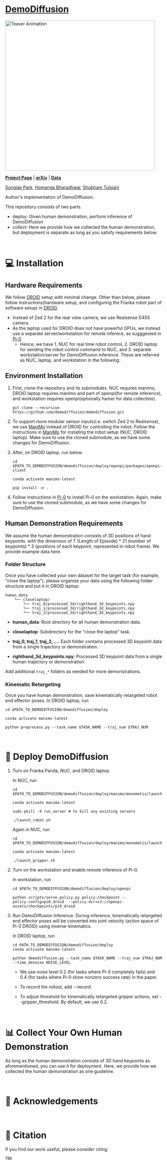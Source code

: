 # [DemoDiffusion](https://demodiffusion.github.io/)

<!-- Teaser Video --> 
<p align="left">
  <img src="teaser.gif" alt="Teaser Animation" width="480"/>
</p>


<a href="https://demodiffusion.github.io/"><strong>Project Page</strong></a>
  |
  <a href="https://demodiffusion.github.io/"><strong>arXiv</strong></a>
  |
  <a href="https://demodiffusion.github.io/"><strong>Data</strong></a>
  

  <a href="https://rureadyo.github.io/">Sungjae Park</a>, 
  <a href="https://homangab.github.io/">Homanga Bharadhwaj</a>, 
  <a href="https://shubhtuls.github.io/">Shubham Tulsiani</a>

Author's implementation of DemoDiffusion.

This repository consists of two parts.

- deploy: Given human demonstration, perform inference of DemoDiffusion
- collect: Here we provide how we collected the human demonstration, but deployment is separate as long as you satisfy requirements below.

<br>

# 💻 Installation
## Hardware Requirements 
We follow [DROID](https://droid-dataset.github.io/) setup with minimal change. Other than below, please follow instructions(hardware setup, and configuring the Franka robot part of software setup) in [DROID](https://droid-dataset.github.io/droid/). 


- Instead of Zed 2 for the rear view camera, we use Realsense D455 camera. 
- As the laptop used for DROID does not have powerful GPUs, we instead use a separate server/workstation for remote inferece, as sugggested in [Pi-0](https://github.com/Physical-Intelligence/openpi/blob/main/docs/remote_inference.md).
    - Hence, we have 1. NUC for real time robot control, 2. DROID laptop for sending the robot control command to NUC, and 3. separate workstation/server for DemoDiffusion inference. These are referred as NUC, laptop, and workstation in the following.


## Environment Installation
1. First, clone the repository and its submodules. NUC requires manimo, DROID laptop requires manimo and part of openpi(for remote inference), and workstation requires openpi(optionally hamer for data collection).

    ```
    git clone --recursive https://github.com/demodiffusion/demodiffusion.git
    ```

2. To support more modular sensor inputs(i.e. switch Zed 2 to Realsense), we use [ManiMo](https://github.com/RUreadyo/manimo) instead of DROID for controlling the robot. Follow the instructions in [ManiMo](https://github.com/AGI-Labs/manimo) for installing the robot setup (NUC, DROID laptop). Make sure to use the cloned submodule, as we have some changes for DemoDiffusion.

3. After, on DROID laptop, run below.

    ```
    cd $PATH_TO_DEMODIFFUSION/demodiffusion/deploy/openpi/packages/openpi-client

    conda activate manimo-latest

    pip install -e .
    ```



4. Follow instructions in [Pi-0](https://github.com/RUreadyo/openpi) to install Pi-0 on the workstation. Again, make sure to use the cloned submodule, as we have some changes for DemoDiffusion.

## Human Demonstration Requirements 
We assume the human demonstration consists of 3D positions of hand keypoints. with the dimension of T (Length of Episode) * 21 (number of keypoints) * 3 (positions of each keypoint, represented in robot frame). We provide example data here.


### Folder Structure
Once you have collected your own dataset for the target task (for example, "close the laptop"), please organize your data using the following folder structure and put it in DROID laptop:

``` 
human_data
    └── closelaptop/
        └── traj_0/processed_3d/righthand_3d_keypoints.npy
        └── traj_1/processed_3d/righthand_3d_keypoints.npy
        └── traj_2/processed_3d/righthand_3d_keypoints.npy
```

- **human_data**: Root directory for all human demonstration data.
- **closelaptop**: Subdirectory for the "close the laptop" task.
- **traj_0, traj_1, traj_2, ...**: Each folder contains processed 3D keypoint data from a single trajectory or demonstration.

- **righthand_3d_keypoints.npy**: Processed 3D keypoint data from a single human trajectory or demonstration.

Add additional `traj_*` folders as needed for more demonstrations.

### Kinematic Retargeting
Once you have human demonstration, save kinematically retargeted robot end effector poses. In DROID laptop, run
 

    cd $PATH_TO_DEMODIFFUSION/demodiffusion/deploy
    
    conda activate manimo-latest
    
    python preprocess.py --task_name $TASK_NAME --traj_num $TRAJ_NUM 


<br>

# 🤖 Deploy DemoDiffusion
1. Turn on Franka Panda, NUC, and DROID laptop. 

    In NUC, run
    
    ```
    cd $PATH_TO_DEMODIFFUSION/demodiffusion/deploy/manimo/monometis/launcher/

    conda activate manimo-latest
    
    sudo pkill -9 run_server # to kill any existing servers
    
    ./launch_robot.sh
    ```

    Again in NUC, run 
    
    ```
    cd $PATH_TO_DEMODIFFUSION/demodiffusion/deploy/manimo/monometis/launcher/

    conda activate manimo-latest

    ./launch_gripper.sh
    ```



2. Turn on the workstation and enable remote inference of Pi-0.

    In workstation, run
    ```
    cd $PATH_TO_DEMODIFFUSION/demodiffusion/deploy/openpi
    
    python scripts/serve_policy.py policy:checkpoint --policy.config=pi0_droid  --policy.dir=s3://openpi-assets/checkpoints/pi0_droid
    ```


3. Run DemoDiffusion Inference. During inference, kinematically retargeted end effector poses will be converted into joint velocity (action space of Pi-0 DROID) using inverse-kinematics.

    In DROID laptop, run
    ```   
    cd PATH_TO_DEMODIFFUSION/demodiffusion/deploy
    conda activate manimo-latest
    
    python demodiffusion.py --task_name $TASK_NAME --traj_num $TRAJ_NUM --time_denoise NOISE_LEVEL 
    ```

    - We use noise level 0.2 (for tasks where Pi-0 completely fails) and 0.4 (for tasks where Pi-0 show nonzero success rate) in the paper.

    - To record the rollout, add --record.

    - To adjust threshold for kinematically retargeted gripper actions, set --gripper_threshold. By default, we use 0.2.

<br>

# 📊 Collect Your Own Human Demonstration
As long as the human demonstration consists of 3D hand keypoints as aforementioned, you can use it for deployment. Here, we provide how we collected the human demonstration as one guideline.

<br>

# 🙏 Acknowledgements

<br>

# 📝 Citation

If you find our work useful, please consider citing:
```
TBD
```

